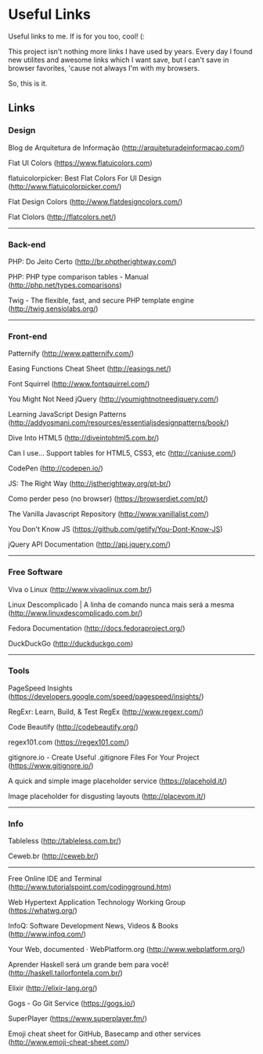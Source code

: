 # Useful Links

Useful links to me. If is for you too, cool! (:

This project isn't nothing more links I have used by years. Every day I found new utilites and awesome links which I want save, but I can't save in browser favorites, 'cause not always I'm with my browsers.

So, this is it.

## Links

### Design
Blog de Arquitetura de Informação (http://arquiteturadeinformacao.com/)

Flat UI Colors (https://www.flatuicolors.com)

flatuicolorpicker: Best Flat Colors For UI Design (http://www.flatuicolorpicker.com/)

Flat Design Colors (http://www.flatdesigncolors.com/)

Flat Clolors (http://flatcolors.net/)

---
### Back-end
PHP: Do Jeito Certo (http://br.phptherightway.com/)

PHP: PHP type comparison tables - Manual (http://php.net/types.comparisons)

Twig - The flexible, fast, and secure PHP template engine (http://twig.sensiolabs.org/)

---
### Front-end
Patternify (http://www.patternify.com/)

Easing Functions Cheat Sheet (http://easings.net/)

Font Squirrel (http://www.fontsquirrel.com/)

You Might Not Need jQuery (http://youmightnotneedjquery.com/)

Learning JavaScript Design Patterns (http://addyosmani.com/resources/essentialjsdesignpatterns/book/)

Dive Into HTML5 (http://diveintohtml5.com.br/)

Can I use... Support tables for HTML5, CSS3, etc (http://caniuse.com/)

CodePen (http://codepen.io/)

JS: The Right Way (http://jstherightway.org/pt-br/)

Como perder peso (no browser) (https://browserdiet.com/pt/)

The Vanilla Javascript Repository (http://www.vanillalist.com/)

You Don't Know JS (https://github.com/getify/You-Dont-Know-JS)

jQuery API Documentation (http://api.jquery.com/)

---
### Free Software
Viva o Linux (http://www.vivaolinux.com.br/)

Linux Descomplicado | A linha de comando nunca mais será a mesma (http://www.linuxdescomplicado.com.br/)

Fedora Documentation (http://docs.fedoraproject.org/)

DuckDuckGo (http://duckduckgo.com)

---
### Tools
PageSpeed Insights (https://developers.google.com/speed/pagespeed/insights/)

RegExr: Learn, Build, & Test RegEx (http://www.regexr.com/)

Code Beautify (http://codebeautify.org/)

regex101.com (https://regex101.com/)

gitignore.io - Create Useful .gitignore Files For Your Project (https://www.gitignore.io/)

A quick and simple image placeholder service (https://placehold.it/)

Image placeholder for disgusting layouts (http://placevom.it/)

---
### Info
Tableless (http://tableless.com.br/)

Ceweb.br (http://ceweb.br/)

---

Free Online IDE and Terminal (http://www.tutorialspoint.com/codingground.htm)

Web Hypertext Application Technology Working Group (https://whatwg.org/)

InfoQ: Software Development News, Videos & Books (http://www.infoq.com/)

Your Web, documented · WebPlatform.org (http://www.webplatform.org/)

Aprender Haskell será um grande bem para você! (http://haskell.tailorfontela.com.br/)

Elixir (http://elixir-lang.org/)

Gogs - Go Git Service (https://gogs.io/)

SuperPlayer (https://www.superplayer.fm/)

Emoji cheat sheet for GitHub, Basecamp and other services (http://www.emoji-cheat-sheet.com/)
